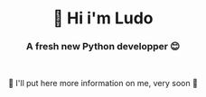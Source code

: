 <h1 align="center" dir="auto">👋 Hi i'm Ludo</h1>
<h3 align="center" dir="auto">A fresh new Python developper 😊</h3>


<br>

<p align="center" dir="auto">🚧 I'll put here more information on me, very soon 🚧</p>

<br>
<!--
## 🔭 I’m currently working on

projet 1 | projet 2 

Mettre lien Github P1    Mettre lien Github P2 
<br>
<br>


## 🌱 Actually learning

I'm reading : ["Obey the testing goat!"](http://www.obeythetestinggoat.com/) to improve my skill 

> "Do Nothing Until You Have a Test"

## 📌 Todo list
- [x] Python Basics
- [ ] Enhance my coding skills by learning within a company alongside senior developers
- [ ] Contribuate Blender community
- [ ] ...



## ⚡ Fun fact

```python
you = Instance.TableTennisPlayer(name="your_name", is_player=True)

if you.is_player:
    print("We must meet to play together 🏓❣️😊")
```
<br>

## 💻 Skills 

| Tools           |   Level    |   Langages   |   Level    |
| :---            |   :---:    |    :---:     |   :---: 
|                 |            |     [![Top Langs](https://github-readme-stats.vercel.app/api/top-langs/?username=LudoTreb&layout=compact)](https://github.com/LudoTreb/github-readme-stats)   | |
| VScode          | 🟧🟧🟧⬜️  | Python       | 🟧🟧🟧⬜️  |
| PyCharm         | 🟧🟧🟧⬜️  | Django       | 🟧🟧🟧⬜️  |      
| Git & GitHub    | 🟧🟧🟧⬜️  | Django Rest  | 🟧🟧🟧⬜️  |      
| Postman         | 🟧🟧⬜️⬜️  | HTML         | 🟧🟧🟧⬜️  |      
| PostgreSQL      | 🟧🟧⬜️⬜️  | CSS          | 🟧🟧🟧⬜️  |      
| Figma           | 🟧🟧⬜️⬜️  | JS           | 🟧🟧🟧⬜️  |      
| Notion          | 🟧🟧⬜️⬜️  | SQL          | 🟧🟧🟧⬜️  |      



## 🆙 Some stats
[![Les Stats GitHub de LudoTreb](https://github-readme-stats.vercel.app/api?username=LudoTreb)](https://github.com/LudoTreb/github-readme-stats) [![GitHub Streak](https://streak-stats.demolab.com/?user=LudoTreb&theme=light)](https://git.io/streak-stats)

<br>

## 🎯 You can also find me here 

[![Twitter](https://img.shields.io/badge/Twitter-%231DA1F2.svg?style=for-the-badge&logo=Twitter&logoColor=white)](https://twitter.com/ludthx)   [![LinkedIn](https://img.shields.io/badge/linkedin-%230077B5.svg?style=for-the-badge&logo=linkedin&logoColor=white)]([lien](https://www.linkedin.com/in/ludotreb/))   [![Instagram](https://img.shields.io/badge/Instagram-%23E4405F.svg?style=for-the-badge&logo=Instagram&logoColor=white)](https://instagram.com/loudo_t?utm_source=qr&igshid=MzNlNGNkZWQ4Mg%3D%3D)
 



<table align="center">
    <thead>
        <tr>
            <th>Layer 1</th>
            <th>Layer 2</th>
            <th>Layer 3</th>
        </tr>
    </thead>
    <tbody>
        <tr>
            <td [![Top Langs](https://github-readme-stats.vercel.app/api/top-langs/?username=LudoTreb&layout=compact)](https://github.com/LudoTreb/github-readme-stats) rowspan=4></td>
            <td rowspan=2>L2 Name A</td>
            <td>L3 Name A</td>
        </tr>
        <tr>
            <td>L3 Name B</td>
        </tr>
        <tr>
            <td rowspan=2>L2 Name B</td>
            <td>L3 Name C</td>
        </tr>
        <tr>
            <td>L3 Name D</td>
        </tr>
    </tbody>
</table>


<!--
**LudoTreb/LudoTreb** is a ✨ _special_ ✨ repository because its `README.md` (this file) appears on your GitHub profile.

![Alt Text](mettre le lien image)  

Here are some ideas to get you started:

- 🔭 I’m currently working on ...
- 🌱 I’m currently learning ...
- 👯 I’m looking to collaborate on ...
- 🤔 I’m looking for help with ...
- 💬 Ask me about ...
- 📫 How to reach me: ...
- 😄 Pronouns: ...
- ⚡ Fun fact: ...
-->
